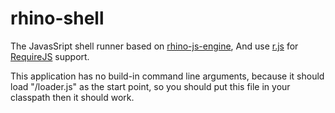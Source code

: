 # rhino-shell
The JavasSript shell runner based on [rhino-js-engine](https://github.com/thinkbase/rhino-js), And use [r.js](https://github.com/jrburke/r.js) for [RequireJS](http://requirejs.org) support.

This application has no build-in command line arguments, because it should load "/loader.js" as the start point,
 so you should put this file in your classpath then it should work.
